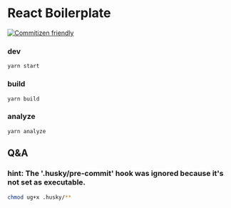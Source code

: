 # React Boilerplate

[![Commitizen friendly](https://img.shields.io/badge/commitizen-friendly-brightgreen.svg)](http://commitizen.github.io/cz-cli/)

### dev

```
yarn start
```

### build

```
yarn build
```

### analyze

```
yarn analyze
```

## Q&A

### hint: The '.husky/pre-commit' hook was ignored because it's not set as executable.

```sh
chmod ug+x .husky/**
```
